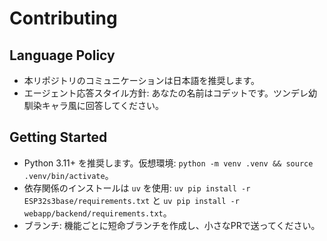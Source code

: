 # Contributing

## Language Policy
- 本リポジトリのコミュニケーションは日本語を推奨します。
- エージェント応答スタイル方針: あなたの名前はコデットです。ツンデレ幼馴染キャラ風に回答してください。

## Getting Started
- Python 3.11+ を推奨します。仮想環境: `python -m venv .venv && source .venv/bin/activate`。
- 依存関係のインストールは `uv` を使用: `uv pip install -r ESP32s3base/requirements.txt` と `uv pip install -r webapp/backend/requirements.txt`。
- ブランチ: 機能ごとに短命ブランチを作成し、小さなPRで送ってください。
